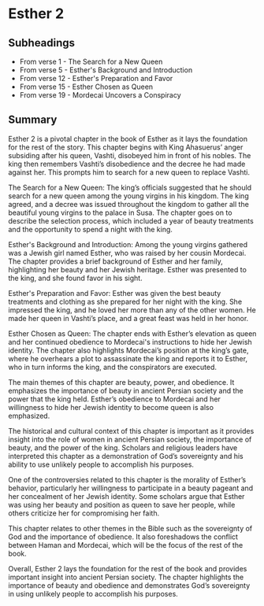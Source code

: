 # Esther 2

## Subheadings

* From verse 1 - The Search for a New Queen
* From verse 5 - Esther's Background and Introduction
* From verse 12 - Esther's Preparation and Favor
* From verse 15 - Esther Chosen as Queen
* From verse 19 - Mordecai Uncovers a Conspiracy

## Summary

Esther 2 is a pivotal chapter in the book of Esther as it lays the foundation for the rest of the story. This chapter begins with King Ahasuerus’ anger subsiding after his queen, Vashti, disobeyed him in front of his nobles. The king then remembers Vashti’s disobedience and the decree he had made against her. This prompts him to search for a new queen to replace Vashti.

The Search for a New Queen:
The king’s officials suggested that he should search for a new queen among the young virgins in his kingdom. The king agreed, and a decree was issued throughout the kingdom to gather all the beautiful young virgins to the palace in Susa. The chapter goes on to describe the selection process, which included a year of beauty treatments and the opportunity to spend a night with the king.

Esther's Background and Introduction:
Among the young virgins gathered was a Jewish girl named Esther, who was raised by her cousin Mordecai. The chapter provides a brief background of Esther and her family, highlighting her beauty and her Jewish heritage. Esther was presented to the king, and she found favor in his sight.

Esther's Preparation and Favor:
Esther was given the best beauty treatments and clothing as she prepared for her night with the king. She impressed the king, and he loved her more than any of the other women. He made her queen in Vashti’s place, and a great feast was held in her honor.

Esther Chosen as Queen:
The chapter ends with Esther’s elevation as queen and her continued obedience to Mordecai's instructions to hide her Jewish identity. The chapter also highlights Mordecai’s position at the king’s gate, where he overhears a plot to assassinate the king and reports it to Esther, who in turn informs the king, and the conspirators are executed.

The main themes of this chapter are beauty, power, and obedience. It emphasizes the importance of beauty in ancient Persian society and the power that the king held. Esther’s obedience to Mordecai and her willingness to hide her Jewish identity to become queen is also emphasized.

The historical and cultural context of this chapter is important as it provides insight into the role of women in ancient Persian society, the importance of beauty, and the power of the king. Scholars and religious leaders have interpreted this chapter as a demonstration of God’s sovereignty and his ability to use unlikely people to accomplish his purposes.

One of the controversies related to this chapter is the morality of Esther’s behavior, particularly her willingness to participate in a beauty pageant and her concealment of her Jewish identity. Some scholars argue that Esther was using her beauty and position as queen to save her people, while others criticize her for compromising her faith.

This chapter relates to other themes in the Bible such as the sovereignty of God and the importance of obedience. It also foreshadows the conflict between Haman and Mordecai, which will be the focus of the rest of the book.

Overall, Esther 2 lays the foundation for the rest of the book and provides important insight into ancient Persian society. The chapter highlights the importance of beauty and obedience and demonstrates God’s sovereignty in using unlikely people to accomplish his purposes.